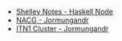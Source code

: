 <!-- docs/_sidebar.md -->

* [Shelley Notes - Haskell Node](ShelleyNotes.md)
* [NACG - Jormungandr](NACG.md)
* [ITN1 Cluster - Jormungandr](ITN1_CLUSTER.md)
